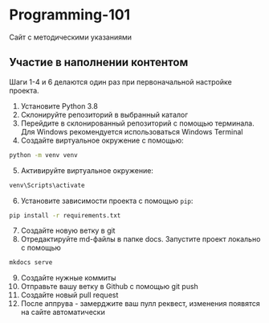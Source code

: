 # Programming-101
Сайт с методическими указаниями

## Участие в наполнении контентом
Шаги 1-4 и 6 делаются один раз при первоначальной настройке проекта.
1. Установите Python 3.8
2. Склонируйте репозиторий в выбранный каталог
3. Перейдите в склонированный репозиторий с помощью терминала. Для Windows рекомендуется использоваться Windows Terminal
4. Создайте виртуальное окружение с помощью:
```bash
python -m venv venv
```
5. Активируйте виртуальное окружение:
```bash
venv\Scripts\activate
```
6. Установите зависимости проекта с помощью `pip`:
```bash
pip install -r requirements.txt
```
7. Создайте новую ветку в git
8. Отредактируйте md-файлы в папке docs. Запустите проект локально с помощью
```bash
mkdocs serve
```
9. Создайте нужные коммиты
10. Отправьте вашу ветку в Github с помощью git push
11. Создайте новый pull request
12. После аппрува - замерджите ваш пулл реквест, изменения появятся на сайте автоматически